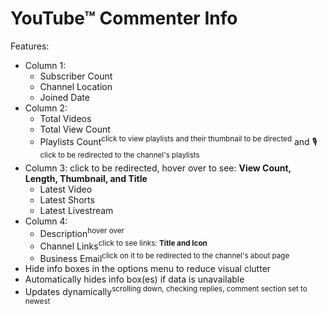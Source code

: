 # YouTube™ Commenter Info

Features:
- Column 1:
  - Subscriber Count
  - Channel Location
  - Joined Date
- Column 2:
  - Total Videos
  - Total View Count
  - Playlists Count<sup>click to view playlists and their thumbnail to be directed</sup> and 🎙<sup>click to be redirected to the channel's playlists</sup>
- Column 3: click to be redirected, hover over to see: **View Count, Length, Thumbnail, and Title**
  - Latest Video
  - Latest Shorts
  - Latest Livestream
- Column 4:
  - Description<sup>hover over</sup>
  - Channel Links<sup>click to see links: **Title and Icon**</sup>
  - Business Email<sup>click on it to be redirected to the channel's about page</sup>
- Hide info boxes in the options menu to reduce visual clutter
- Automatically hides info box(es) if data is unavailable
- Updates dynamically<sup>scrolling down, checking replies, comment section set to newest</sup>
